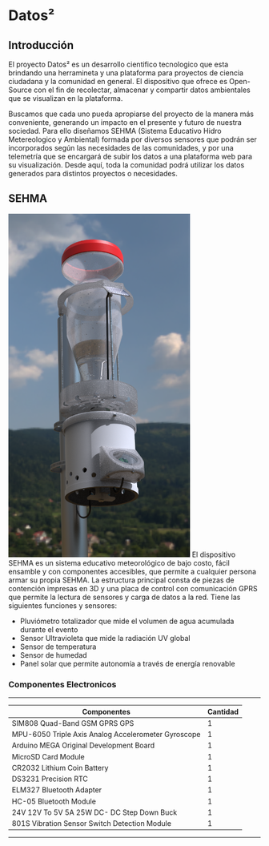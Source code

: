 
# Datos²

## Introducción

El proyecto Datos² es un desarrollo cientifico tecnologico que esta brindando una herramineta y una plataforma para proyectos de ciencia ciudadana y la comunidad en general. El dispositivo que ofrece es Open-Source con el fin de recolectar, almacenar y compartir datos ambientales que se visualizan en la plataforma.

Buscamos que cada uno pueda apropiarse del proyecto de la manera más conveniente, generando un impacto en el presente y futuro de nuestra sociedad. Para ello diseñamos SEHMA (Sistema Educativo Hidro Metereologico y Ambiental) formada por diversos sensores que podrán ser incorporados según las necesidades de las comunidades, y por una telemetría que se encargará de subir los datos a una plataforma web para su visualización. Desde aquí, toda la comunidad podrá utilizar los datos generados para distintos proyectos o necesidades.


## SEHMA
![logo](https://github.com/ProyectoDatos2/Datos2/blob/main/Imagenes/Foto%20SEHMA.png)
El dispositivo SEHMA es un sistema educativo meteorológico de bajo costo, fácil ensamble y con componentes accesibles, que permite a cualquier persona armar su propia SEHMA. La estructura principal consta de piezas de contención impresas en 3D y una placa de control con comunicación GPRS que permite la lectura de sensores y carga de datos a la red. 
Tiene las siguientes funciones y sensores:

- Pluviómetro totalizador que mide el volumen de agua acumulada durante el evento
- Sensor Ultravioleta que mide la radiación UV global
- Sensor de temperatura
- Sensor de humedad
- Panel solar que permite autonomía a través de energía renovable


### Componentes Electronicos

---

| Componentes                                         | Cantidad |
| --------------------------------------------------- | ------   |
| SIM808 Quad-Band GSM GPRS GPS                       | 1        |
| MPU-6050 Triple Axis Analog Accelerometer Gyroscope | 1        |
| Arduino MEGA Original Development Board             | 1        |
| MicroSD Card Module                                 | 1        |
| CR2032 Lithium Coin Battery                         | 1        |
| DS3231 Precision RTC                                | 1        |
| ELM327 Bluetooth Adapter                            | 1        |
| HC-05 Bluetooth Module                              | 1        |
| 24V 12V To 5V 5A 25W DC- DC Step Down Buck          | 1        |
| 801S Vibration Sensor Switch Detection Module       | 1        |

---
